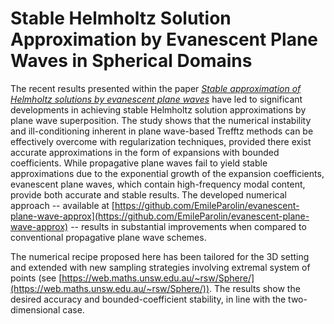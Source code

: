 # Stable Helmholtz Solution Approximation by Evanescent Plane Waves in Spherical Domains

The recent results presented within the paper [*Stable approximation of Helmholtz solutions by evanescent plane waves*](https://arxiv.org/abs/2202.05658) have led to significant developments in achieving stable Helmholtz solution approximations by plane wave superposition. The study shows that the numerical instability and ill-conditioning inherent in plane wave-based Trefftz methods can be effectively overcome with regularization techniques, provided there exist accurate approximations in the form of expansions with bounded coefficients. While propagative plane waves fail to yield stable approximations due to the exponential growth of the expansion coefficients, evanescent plane waves, which contain high-frequency modal content, provide both accurate and stable results. The developed numerical approach -- available at [https://github.com/EmileParolin/evanescent-plane-wave-approx](https://github.com/EmileParolin/evanescent-plane-wave-approx) -- results in substantial improvements when compared to conventional propagative plane wave schemes.

The numerical recipe proposed here has been tailored for the 3D setting and extended with new sampling strategies involving extremal system of points (see [https://web.maths.unsw.edu.au/~rsw/Sphere/](https://web.maths.unsw.edu.au/~rsw/Sphere/)). The results show the desired accuracy and bounded-coefficient stability, in line with the two-dimensional case.
